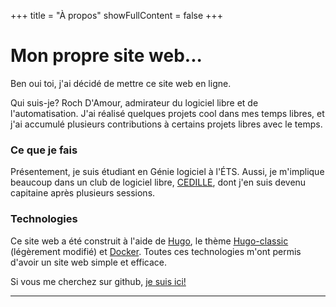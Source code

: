 +++ 
title = "À propos"
showFullContent = false
+++

# Mon propre site web...

Ben oui toi, j'ai décidé de mettre ce site web en ligne.

Qui suis-je? Roch D'Amour, admirateur du logiciel libre et de l'automatisation. J'ai réalisé quelques projets 
cool dans mes temps libres, et j'ai accumulé plusieurs contributions
à certains projets libres avec le temps.

### Ce que je fais

Présentement, je suis étudiant en Génie logiciel à l'ÉTS. Aussi, je m'implique beaucoup dans un club de logiciel libre,
[CEDILLE](http://cedille.etsmtl.ca/), dont j'en suis devenu capitaine après plusieurs sessions.

### Technologies

Ce site web a été construit à l'aide de [Hugo](https://gohugo.io/),
le thème [Hugo-classic](https://github.com/goodroot/hugo-classic) (légèrement modifié)
et [Docker](https://www.docker.com/). Toutes ces technologies m'ont permis d'avoir un site web
simple et efficace.

Si vous me cherchez sur github, [je suis ici!](https://github.com/notarock)

<hr/>
